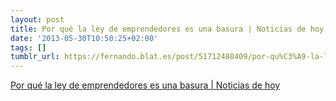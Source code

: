 ```yaml
---
layout: post
title: Por qué la ley de emprendedores es una basura | Noticias de hoy
date: '2013-05-30T10:50:25+02:00'
tags: []
tumblr_url: https://fernando.blat.es/post/51712488409/por-qu%C3%A9-la-ley-de-emprendedores-es-una-basura
---
```

[Por qué la ley de emprendedores es una basura | Noticias de hoy](http://lukor.com/blogs/noticiasdehoy/2013/05/28/por-que-la-ley-de-emprendedores-es-una-basura/)  
